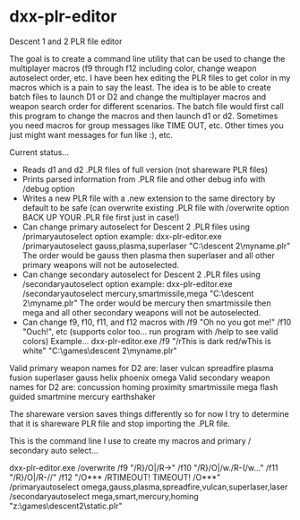 # dxx-plr-editor
Descent 1 and 2 PLR file editor

The goal is to create a command line utility that can be used to change the multiplayer macros
(f9 through f12 including color, change weapon autoselect order, etc.  I have been hex editing
the PLR files to get color in my macros which is a pain to say the least.  The idea is to be able
to create batch files to launch D1 or D2 and change the multiplayer macros and weapon search order for
different scenarios.  The batch file would first call this program to change the macros and then
launch d1 or d2.  Sometimes you need macros for group messages like TIME OUT, etc.  Other times
you just might want messages for fun like :), etc.

Current status...

- Reads d1 and d2 .PLR files of full version (not shareware PLR files)
- Prints parsed information from .PLR file and other debug info with /debug option
- Writes a new PLR file with a .new extension to the same directory by default to be safe
   (can overwrite existing .PLR file with /overwrite option   BACK UP YOUR .PLR file first just in case!)
- Can change primary autoselect for Descent 2 .PLR files using /primaryautoselect option
   example:  dxx-plr-editor.exe /primaryautoselect gauss,plasma,superlaser "C:\descent 2\myname.plr"
                    The order would be gauss then plasma then superlaser and all other primary
					weapons will not be autoselected.
- Can change secondary autoselect for Descent 2 .PLR files using /secondaryautoselect option
   example:  dxx-plr-editor.exe /secondaryautoselect mercury,smartmissile,mega "C:\descent 2\myname.plr"
                    The order would be mercury then smartmissile then mega and all other secondary
					weapons will not be autoselected.
- Can change f9, f10, f11, and f12 macros with /f9 "Oh no you got me!" /f10 "Ouch!", etc
   (supports color too... run program with /help to see valid colors)
   Example...  dxx-plr-editor.exe /f9 "/rThis is dark red/wThis is white" "C:\games\descent 2\myname.plr"
   
Valid primary weapon names for D2 are:
    laser vulcan spreadfire plasma fusion superlaser gauss helix phoenix omega
Valid secondary weapon names for D2 are:
    concussion homing proximity smartmissile mega flash guided smartmine mercury earthshaker
	
The shareware version saves things differently so for now I try to
determine that it is shareware PLR file and stop importing the .PLR file.

This is the command line I use to create my macros and primary / secondary auto select...

dxx-plr-editor.exe /overwrite /f9 "/R}/O|/R->" /f10 "/R}/O|/w./R-(/w..." /f11 "/R}/O|/R-//" /f12 "/O*** /RTIMEOUT! TIMEOUT! /O***" /primaryautoselect omega,gauss,plasma,spreadfire,vulcan,superlaser,laser /secondaryautoselect mega,smart,mercury,homing "z:\games\descent2\static.plr"
